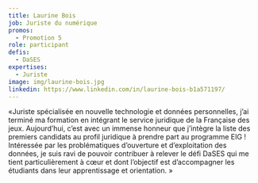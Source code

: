 ```yaml
---
title: Laurine Bois
job: Juriste du numérique
promos:
  - Promotion 5
role: participant
defis:
  - DaSES
expertises:
  - Juriste
image: img/laurine-bois.jpg
linkedin: https://www.linkedin.com/in/laurine-bois-b1a571197/
---
```

«Juriste spécialisée en nouvelle technologie et données personnelles, j’ai terminé ma formation en intégrant le service juridique de la Française des jeux. Aujourd’hui, c’est avec un immense honneur que j’intègre la liste des premiers candidats au profil juridique à prendre part au programme EIG ! Intéressée par les problématiques d’ouverture et d’exploitation des données, je suis ravi de pouvoir contribuer à relever le défi DaSES qui me tient particulièrement à cœur et dont l’objectif est d’accompagner les étudiants dans leur apprentissage et orientation. »
